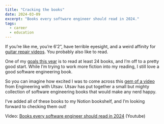 ```yaml
---
title: "Cracking the books"
date: 2024-03-09
excerpt: "Books every software engineer should read in 2024."
tags:
  - career
  - education
---
```


If you’re like me, you’re 6’2”, have terrible eyesight, and a weird affinity for [guitar repair videos](https://www.youtube.com/@twoodfrd). You probably also like to read.

One of my [goals this year](https://www.falldowngoboone.com/blog/year-end-review-2023/#2024-goals) is to read at least 24 books, and I’m off to a pretty good start. While I’m trying to work more fiction into my reading, I still love a good software engineering book.

So you can imagine how excited I was to come across this [gem of a video](https://youtu.be/Y2iJOPxw0JU?si=KrRy0d7yVg86HGx5) from Engineering with Utsav. Utsav has put together a small but mighty collection of software engineering books that would make any nerd happy.

I’ve added all of these books to my Notion bookshelf, and I’m looking forward to checking them out!

Video: [Books every software engineer should read in 2024](https://youtu.be/Y2iJOPxw0JU?si=KrRy0d7yVg86HGx5) (Youtube)